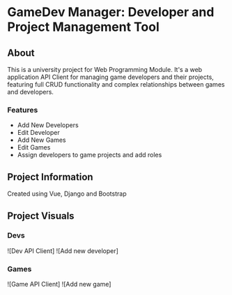# GameDev Manager: Developer and Project Management Tool

## About

This is a university project for Web Programming Module. It's a web application API Client for managing game developers and their projects, featuring full CRUD functionality and complex relationships between games and developers.

### Features

- Add New Developers
- Edit Developer
- Add New Games
- Edit Games
- Assign developers to game projects and add roles

## Project Information

Created using Vue, Django and Bootstrap

## Project Visuals

### Devs

![Dev API Client]
![Add new developer]

### Games

![Game API Client]
![Add new game]
